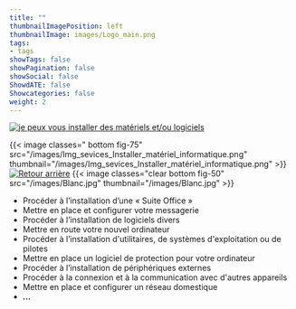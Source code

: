 ```yaml
---
title: ""
thumbnailImagePosition: left 
thumbnailImage: images/Logo_main.png
tags:
- tags
showTags: false
showPagination: false
showSocial: false
ShowdATE: false
Showcategories: false
weight: 2
---
```


[![je peux vous installer des matériels et/ou logiciels](/images/BtLong_installer_100.png)](/services/installer) 

<!--more-->

{{< image classes=" bottom fig-75" src="/images/Img_sevices_Installer_matériel_informatique.png" thumbnail="/images/Img_sevices_Installer_matériel_informatique.png"  >}}
[![Retour arrière](/images/logo-retour-arriere_50.png)](../)
{{< image classes="clear bottom fig-50" src="/images/Blanc.jpg" thumbnail="/images/Blanc.jpg"  >}}


- Procéder à l’installation d’une « Suite Office »
- Mettre en place et configurer votre messagerie
- Procéder à l’installation de logiciels divers
- Mettre en route votre nouvel ordinateur
- Procéder à l’installation d'utilitaires, de systèmes d'exploitation ou de pilotes
- Mettre en place un logiciel de protection pour votre ordinateur
- Procéder à l’installation de périphériques externes
- Procéder à la connexion et à la communication avec d'autres appareils
- Mettre en place et configurer un réseau domestique
- ___...___